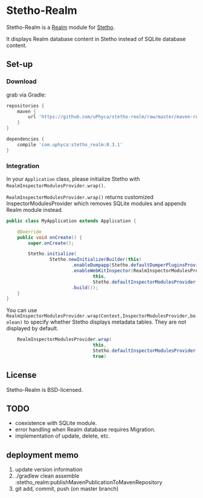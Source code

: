 # Stetho-Realm

Stetho-Realm is a [Realm](https://realm.io/) module for [Stetho](https://facebook.github.io/stetho).

It displays Realm database content in Stetho instead of SQLite database content.

## Set-up

### Download
grab via Gradle:
```groovy
repositories {
    maven {
        url 'https://github.com/uPhyca/stetho-realm/raw/master/maven-repo'
    }
}

dependencies {
    compile 'com.uphyca:stetho_realm:0.3.1'
}
```

### Integration
In your `Application` class, please initialize Stetho with `RealmInspectorModulesProvider.wrap()`.

`RealmInspectorModulesProvider.wrap()` returns customized InspectorModulesProvider which removes
SQLite modules and appends Realm module instead.

```java
public class MyApplication extends Application {

    @Override
    public void onCreate() {
        super.onCreate();

        Stetho.initialize(
                Stetho.newInitializerBuilder(this)
                        .enableDumpapp(Stetho.defaultDumperPluginsProvider(this))
                        .enableWebKitInspector(RealmInspectorModulesProvider.wrap(
                                this,
                                Stetho.defaultInspectorModulesProvider(this)))
                        .build());
    }
}
```

You can use `RealmInspectorModulesProvider.wrap(Context,InspectorModulesProvider,boolean)`
to specify whether Stetho displays metadata tables. They are not displayed by default.

```java
    RealmInspectorModulesProvider.wrap(
                                this,
                                Stetho.defaultInspectorModulesProvider(this),
                                true)
```

## License
Stetho-Realm is BSD-licensed.

## TODO

* coexistence with SQLite module.
* error handling when Realm database requires Migration.
* implementation of update, delete, etc.

## deployment memo

1. update version information
2. ./gradlew clean assemble :stetho_realm:publishMavenPublicationToMavenRepository
3. git add, commit, push (on master branch)